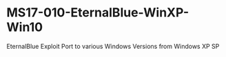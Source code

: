 # MS17-010-EternalBlue-WinXP-Win10
EternalBlue Exploit Port to various Windows Versions from Windows XP SP

